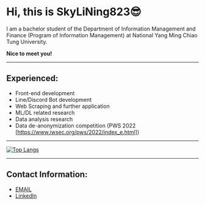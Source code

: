 # Hi, this is SkyLiNing823😎
I am a bachelor student of the Department of Information Management and Finance (Program of Information Management) at National Yang Ming Chiao Tung University.

**Nice to meet you!**

---
## Experienced:
* Front-end development  
* Line/Discord Bot development   
* Web Scraping and further application 
* ML/DL related research 
* Data analysis research
* Data de-anonymization competition (PWS 2022 [https://www.iwsec.org/pws/2022/index_e.html])

---

[![Top Langs](https://github-readme-stats.vercel.app/api/top-langs/?username=SkyLiNing823&layout=donut-vertical)](https://github.com/anuraghazra/github-readme-stats)

---
## Contact Information:
* [EMAIL](mailto:flamesky823@gmail.com)
* [LinkedIn](https://www.linkedin.com/in/tien-ning-lee-96a04b252/)
  
<!--
**SkyLiNing823/SkyLiNing823** is a ✨ _special_ ✨ repository because its `README.md` (this file) appears on your GitHub profile.

Here are some ideas to get you started:

- 🔭 I’m currently working on ...
- 🌱 I’m currently learning ...
- 👯 I’m looking to collaborate on ...
- 🤔 I’m looking for help with ...
- 💬 Ask me about ...
- 📫 How to reach me: ...
- 😄 Pronouns: ...
- ⚡ Fun fact: ...
-->
